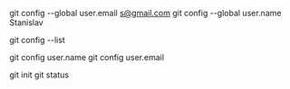 ﻿
git config --global user.email s@gmail.com
git config --global user.name Stanislav

git config --list

git config user.name
git config user.email

git init 
git status